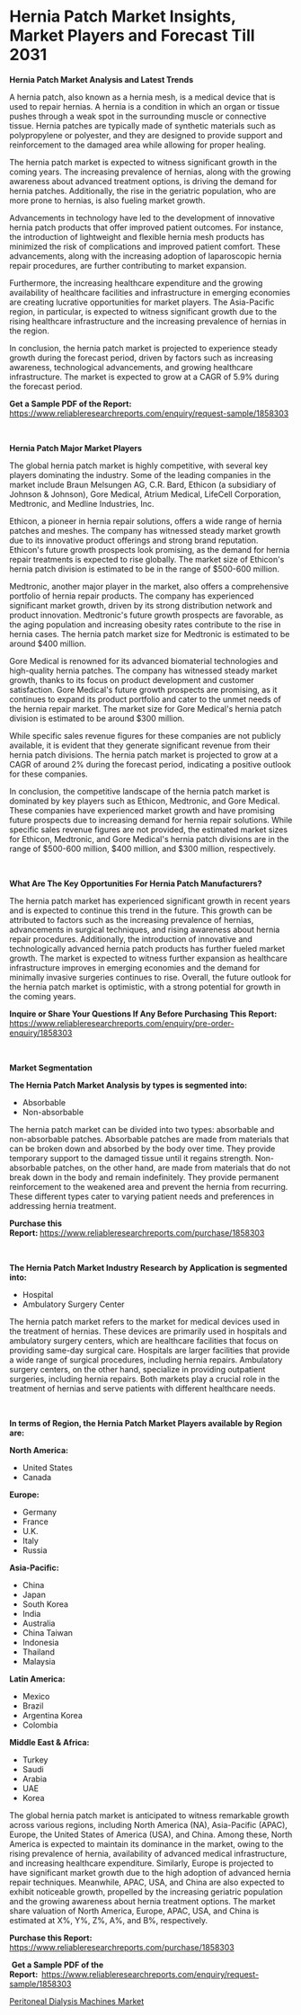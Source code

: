 <p><h1>Hernia Patch Market Insights, Market Players and Forecast Till 2031</h1></p><p><strong>Hernia Patch Market Analysis and Latest Trends</strong></p>
<p><p>A hernia patch, also known as a hernia mesh, is a medical device that is used to repair hernias. A hernia is a condition in which an organ or tissue pushes through a weak spot in the surrounding muscle or connective tissue. Hernia patches are typically made of synthetic materials such as polypropylene or polyester, and they are designed to provide support and reinforcement to the damaged area while allowing for proper healing.</p><p>The hernia patch market is expected to witness significant growth in the coming years. The increasing prevalence of hernias, along with the growing awareness about advanced treatment options, is driving the demand for hernia patches. Additionally, the rise in the geriatric population, who are more prone to hernias, is also fueling market growth.</p><p>Advancements in technology have led to the development of innovative hernia patch products that offer improved patient outcomes. For instance, the introduction of lightweight and flexible hernia mesh products has minimized the risk of complications and improved patient comfort. These advancements, along with the increasing adoption of laparoscopic hernia repair procedures, are further contributing to market expansion.</p><p>Furthermore, the increasing healthcare expenditure and the growing availability of healthcare facilities and infrastructure in emerging economies are creating lucrative opportunities for market players. The Asia-Pacific region, in particular, is expected to witness significant growth due to the rising healthcare infrastructure and the increasing prevalence of hernias in the region.</p><p>In conclusion, the hernia patch market is projected to experience steady growth during the forecast period, driven by factors such as increasing awareness, technological advancements, and growing healthcare infrastructure. The market is expected to grow at a CAGR of 5.9% during the forecast period.</p></p>
<p><strong>Get a Sample PDF of the Report:&nbsp;</strong> <a href="https://www.reliableresearchreports.com/enquiry/request-sample/1858303">https://www.reliableresearchreports.com/enquiry/request-sample/1858303</a></p>
<p>&nbsp;</p>
<p><strong>Hernia Patch Major Market Players</strong></p>
<p><p>The global hernia patch market is highly competitive, with several key players dominating the industry. Some of the leading companies in the market include Braun Melsungen AG, C.R. Bard, Ethicon (a subsidiary of Johnson & Johnson), Gore Medical, Atrium Medical, LifeCell Corporation, Medtronic, and Medline Industries, Inc.</p><p>Ethicon, a pioneer in hernia repair solutions, offers a wide range of hernia patches and meshes. The company has witnessed steady market growth due to its innovative product offerings and strong brand reputation. Ethicon's future growth prospects look promising, as the demand for hernia repair treatments is expected to rise globally. The market size of Ethicon's hernia patch division is estimated to be in the range of $500-600 million.</p><p>Medtronic, another major player in the market, also offers a comprehensive portfolio of hernia repair products. The company has experienced significant market growth, driven by its strong distribution network and product innovation. Medtronic's future growth prospects are favorable, as the aging population and increasing obesity rates contribute to the rise in hernia cases. The hernia patch market size for Medtronic is estimated to be around $400 million.</p><p>Gore Medical is renowned for its advanced biomaterial technologies and high-quality hernia patches. The company has witnessed steady market growth, thanks to its focus on product development and customer satisfaction. Gore Medical's future growth prospects are promising, as it continues to expand its product portfolio and cater to the unmet needs of the hernia repair market. The market size for Gore Medical's hernia patch division is estimated to be around $300 million.</p><p>While specific sales revenue figures for these companies are not publicly available, it is evident that they generate significant revenue from their hernia patch divisions. The hernia patch market is projected to grow at a CAGR of around 2% during the forecast period, indicating a positive outlook for these companies.</p><p>In conclusion, the competitive landscape of the hernia patch market is dominated by key players such as Ethicon, Medtronic, and Gore Medical. These companies have experienced market growth and have promising future prospects due to increasing demand for hernia repair solutions. While specific sales revenue figures are not provided, the estimated market sizes for Ethicon, Medtronic, and Gore Medical's hernia patch divisions are in the range of $500-600 million, $400 million, and $300 million, respectively.</p></p>
<p>&nbsp;</p>
<p><strong>What Are The Key Opportunities For Hernia Patch Manufacturers?</strong></p>
<p><p>The hernia patch market has experienced significant growth in recent years and is expected to continue this trend in the future. This growth can be attributed to factors such as the increasing prevalence of hernias, advancements in surgical techniques, and rising awareness about hernia repair procedures. Additionally, the introduction of innovative and technologically advanced hernia patch products has further fueled market growth. The market is expected to witness further expansion as healthcare infrastructure improves in emerging economies and the demand for minimally invasive surgeries continues to rise. Overall, the future outlook for the hernia patch market is optimistic, with a strong potential for growth in the coming years.</p></p>
<p><strong>Inquire or Share Your Questions If Any Before Purchasing This Report:</strong> <a href="https://www.reliableresearchreports.com/enquiry/pre-order-enquiry/1858303">https://www.reliableresearchreports.com/enquiry/pre-order-enquiry/1858303</a></p>
<p>&nbsp;</p>
<p><strong>Market Segmentation</strong></p>
<p><strong>The Hernia Patch Market Analysis by types is segmented into:</strong></p>
<p><ul><li>Absorbable</li><li>Non-absorbable</li></ul></p>
<p><p>The hernia patch market can be divided into two types: absorbable and non-absorbable patches. Absorbable patches are made from materials that can be broken down and absorbed by the body over time. They provide temporary support to the damaged tissue until it regains strength. Non-absorbable patches, on the other hand, are made from materials that do not break down in the body and remain indefinitely. They provide permanent reinforcement to the weakened area and prevent the hernia from recurring. These different types cater to varying patient needs and preferences in addressing hernia treatment.</p></p>
<p><strong>Purchase this Report:&nbsp;</strong><a href="https://www.reliableresearchreports.com/purchase/1858303">https://www.reliableresearchreports.com/purchase/1858303</a></p>
<p>&nbsp;</p>
<p><strong>The Hernia Patch Market Industry Research by Application is segmented into:</strong></p>
<p><ul><li>Hospital</li><li>Ambulatory Surgery Center</li></ul></p>
<p><p>The hernia patch market refers to the market for medical devices used in the treatment of hernias. These devices are primarily used in hospitals and ambulatory surgery centers, which are healthcare facilities that focus on providing same-day surgical care. Hospitals are larger facilities that provide a wide range of surgical procedures, including hernia repairs. Ambulatory surgery centers, on the other hand, specialize in providing outpatient surgeries, including hernia repairs. Both markets play a crucial role in the treatment of hernias and serve patients with different healthcare needs.</p></p>
<p>&nbsp;</p>
<p><strong>In terms of Region, the Hernia Patch Market Players available by Region are:</strong></p>
<p>
    <p> <strong> North America: </strong>
        <ul>
            <li>United States</li>
            <li>Canada</li>
        </ul>
        </p> 
    <p> <strong> Europe: </strong>
        <ul>
            <li>Germany</li>
            <li>France</li>
            <li>U.K.</li>
            <li>Italy</li>
            <li>Russia</li>
        </ul>
        </p> 
    <p> <strong> Asia-Pacific: </strong>
        <ul>
            <li>China</li>
            <li>Japan</li>
            <li>South Korea</li>
            <li>India</li>
            <li>Australia</li>
            <li>China Taiwan</li>
            <li>Indonesia</li>
            <li>Thailand</li>
            <li>Malaysia</li>
        </ul>
        </p> 
    <p> <strong> Latin America: </strong>
        <ul>
            <li>Mexico</li>
            <li>Brazil</li>
            <li>Argentina Korea</li>
            <li>Colombia</li>
        </ul>
        </p> 
    <p> <strong> Middle East & Africa: </strong>
        <ul>
            <li>Turkey</li>
            <li>Saudi</li>
            <li>Arabia</li>
            <li>UAE</li>
            <li>Korea</li>
        </ul>
    </p>
    </p>
<p><p>The global hernia patch market is anticipated to witness remarkable growth across various regions, including North America (NA), Asia-Pacific (APAC), Europe, the United States of America (USA), and China. Among these, North America is expected to maintain its dominance in the market, owing to the rising prevalence of hernia, availability of advanced medical infrastructure, and increasing healthcare expenditure. Similarly, Europe is projected to have significant market growth due to the high adoption of advanced hernia repair techniques. Meanwhile, APAC, USA, and China are also expected to exhibit noticeable growth, propelled by the increasing geriatric population and the growing awareness about hernia treatment options. The market share valuation of North America, Europe, APAC, USA, and China is estimated at X%, Y%, Z%, A%, and B%, respectively.</p></p>
<p><strong>Purchase this Report: </strong><a href="https://www.reliableresearchreports.com/purchase/1858303">https://www.reliableresearchreports.com/purchase/1858303</a></p>
<p>&nbsp;<strong>Get a Sample PDF of the Report:&nbsp;&nbsp;</strong><a href="https://www.reliableresearchreports.com/enquiry/request-sample/1858303">https://www.reliableresearchreports.com/enquiry/request-sample/1858303</a></p>
<p><strong></strong></p>
<p><p><a href="https://github.com/GroverBarry/Market-Research-Report-List-3/blob/main/peritoneal-dialysis-machines-market.md">Peritoneal Dialysis Machines Market</a></p></p>
